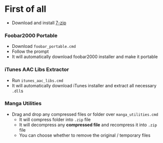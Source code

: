 # First of all
- Download and install [7-zip](https://7-zip.org/)

### Foobar2000 Portable
- Download `foobar_portable.cmd`
- Follow the prompt
- It will automatically download foobar2000 installer and make it portable

### iTunes AAC Libs Extractor
- Run `itunes_aac_libs.cmd`
- It will automatically download iTunes installer and extract all necessary `.dll`s

### Manga Utilities
- Drag and drop any compressed files or folder over `manga_utilities.cmd`
    - It will compress folder into `.zip` file
    - It will decompress any **compressed file** and recompress it into `.zip` file
    - You can choose whether to remove the original / temporary files
